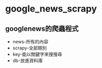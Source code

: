 # google_news_scrapy

<h2>googlenews的爬蟲程式</h2>

* news-所有的內容
* scrapy-全部類別
* key-能以關鍵字來搜搜尋
* db-放進資料庫
